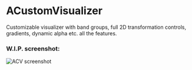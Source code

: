 # ACustomVisualizer
Customizable visualizer with band groups, full 2D transformation controls, gradients, dynamic alpha etc. all the features.

### W.I.P. screenshot:

![ACV screenshot](https://i.imgur.com/tOu8VcC.png)
